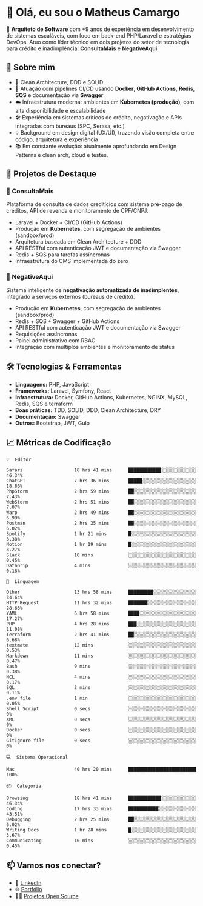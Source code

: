 # 👋 Olá, eu sou o Matheus Camargo

🎯 **Arquiteto de Software** com +9 anos de experiência em desenvolvimento de sistemas escaláveis, com foco em back-end PHP/Laravel e estratégias DevOps. Atuo como líder técnico em dois projetos do setor de tecnologia para crédito e inadimplência: **ConsultaMais** e **NegativeAqui**.

## 🧠 Sobre mim

- 🚀 Clean Architecture, DDD e SOLID
- 🔁 Atuação com pipelines CI/CD usando **Docker**, **GitHub Actions**, **Redis**, **SQS** e documentação via **Swagger**
- ☁️ Infraestrutura moderna: ambientes em **Kubernetes (produção)**, com alta disponibilidade e escalabilidade
- 🛠️ Experiência em sistemas críticos de crédito, negativação e APIs integradas com bureaus (SPC, Serasa, etc.)
- 💡 Background em design digital (UX/UI), trazendo visão completa entre código, arquitetura e experiência
- 📚 Em constante evolução: atualmente aprofundando em Design Patterns e clean arch, cloud e testes.

## 🚧 Projetos de Destaque

### 🔹 ConsultaMais
Plataforma de consulta de dados creditícios com sistema pré-pago de créditos, API de revenda e monitoramento de CPF/CNPJ.

- Laravel + Docker + CI/CD (GitHub Actions)
- Produção em **Kubernetes**, com segregação de ambientes (sandbox/prod)
- Arquitetura baseada em Clean Architecture + DDD
- API RESTful com autenticação JWT e documentação via Swagger
- Redis + SQS para tarefas assíncronas
- Infraestrutura do CMS implementada do zero

### 🔹 NegativeAqui
Sistema inteligente de **negativação automatizada de inadimplentes**, integrado a serviços externos (bureaus de crédito).

- Produção em **Kubernetes**, com segregação de ambientes (sandbox/prod)
- Redis + SQS + Swagger + GitHub Actions
- API RESTful com autenticação JWT e documentação via Swagger
- Requisições assíncronas
- Painel administrativo com RBAC
- Integração com múltiplos ambientes e monitoramento de status

## 🛠️ Tecnologias & Ferramentas

- **Linguagens:** PHP, JavaScript
- **Frameworks:** Laravel, Symfony, React
- **Infraestrutura:** Docker, GitHub Actions, Kubernetes, NGINX, MySQL, Redis, SQS e terraform
- **Boas práticas:** TDD, SOLID, DDD, Clean Architecture, DRY
- **Documentação:** Swagger
- **Outros:** Bootstrap, JWT, Gulp

## 📈 Métricas de Codificação

```text
💡  Editor

Safari                   18 hrs 41 mins      ████████████░░░░░░░░░░░░░     46.34%
ChatGPT                  7 hrs 36 mins       █████░░░░░░░░░░░░░░░░░░░░     18.86%
PhpStorm                 2 hrs 59 mins       ██░░░░░░░░░░░░░░░░░░░░░░░      7.43%
WebStorm                 2 hrs 51 mins       ██░░░░░░░░░░░░░░░░░░░░░░░      7.07%
Warp                     2 hrs 49 mins       ██░░░░░░░░░░░░░░░░░░░░░░░      6.99%
Postman                  2 hrs 25 mins       ██░░░░░░░░░░░░░░░░░░░░░░░      6.02%
Spotify                  1 hr 21 mins        █░░░░░░░░░░░░░░░░░░░░░░░░      3.38%
Notion                   1 hr 19 mins        █░░░░░░░░░░░░░░░░░░░░░░░░      3.27%
Slack                    10 mins             ░░░░░░░░░░░░░░░░░░░░░░░░░      0.45%
DataGrip                 4 mins              ░░░░░░░░░░░░░░░░░░░░░░░░░      0.18%
```
```text
💬  Linguagem

Other                    13 hrs 58 mins      █████████░░░░░░░░░░░░░░░░     34.64%
HTTP Request             11 hrs 32 mins      ███████░░░░░░░░░░░░░░░░░░     28.63%
YAML                     6 hrs 58 mins       ████░░░░░░░░░░░░░░░░░░░░░     17.27%
PHP                      4 hrs 28 mins       ███░░░░░░░░░░░░░░░░░░░░░░     11.08%
Terraform                2 hrs 41 mins       ██░░░░░░░░░░░░░░░░░░░░░░░      6.68%
textmate                 12 mins             ░░░░░░░░░░░░░░░░░░░░░░░░░      0.53%
Markdown                 11 mins             ░░░░░░░░░░░░░░░░░░░░░░░░░      0.47%
Bash                     9 mins              ░░░░░░░░░░░░░░░░░░░░░░░░░      0.38%
HCL                      4 mins              ░░░░░░░░░░░░░░░░░░░░░░░░░      0.17%
SQL                      2 mins              ░░░░░░░░░░░░░░░░░░░░░░░░░      0.11%
.env file                1 min               ░░░░░░░░░░░░░░░░░░░░░░░░░      0.05%
Shell Script             0 secs              ░░░░░░░░░░░░░░░░░░░░░░░░░         0%
XML                      0 secs              ░░░░░░░░░░░░░░░░░░░░░░░░░         0%
Docker                   0 secs              ░░░░░░░░░░░░░░░░░░░░░░░░░         0%
GitIgnore file           0 secs              ░░░░░░░░░░░░░░░░░░░░░░░░░         0%
```
```text
💻  Sistema Operacional

Mac                      40 hrs 20 mins      █████████████████████████       100%
```
```text
📦  Categoria

Browsing                 18 hrs 41 mins      ████████████░░░░░░░░░░░░░     46.34%
Coding                   17 hrs 33 mins      ███████████░░░░░░░░░░░░░░     43.51%
Debugging                2 hrs 25 mins       ██░░░░░░░░░░░░░░░░░░░░░░░      6.02%
Writing Docs             1 hr 28 mins        █░░░░░░░░░░░░░░░░░░░░░░░░      3.67%
Communicating            10 mins             ░░░░░░░░░░░░░░░░░░░░░░░░░      0.45%
```

## 📫 Vamos nos conectar?

- 💼 [LinkedIn](https://www.linkedin.com/in/matheuscamargoxavier)
- 🌐 [Portfólio](https://matheuscamargo.co)
- 🧑‍💻 [Projetos Open Source](https://github.com/bymatheus)
